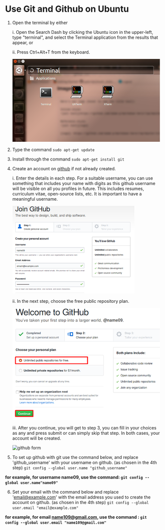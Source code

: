 # Use Git and Github on Ubuntu

1. Open the terminal by either

	i. Open the Search Dash by clicking the Ubuntu icon in the upper-left, type "terminal", and select the Terminal application from the results that appear, or

	ii. Press Ctrl+Alt+T from the keyboard.

	![terminal](/img/terminal.png)



2. Type the command `sudo apt-get update`

3. Install through the command `sudo apt-get install git`

4. Create an account on [github](https://github.com/) if not already created.

	i. Enter the details in each step. For a suitable username, you can use something that includes your name with digits as this github username will be visible on all you profiles in future. This includes resumes, curriculum vitae, open-source lists, etc. It is important to have a meaningful username.

	![github signup](/img/github_account.png)


  	ii. In the next step, choose the free public repository plan.

  	![github repo](/img/github_repo.png)


  	iii. After you continue, you will get to step 3, you can fill in your choices as any and press submit or can simply skip that step. In both cases, your account will be created.

  	![github form](/imd/github_form.png)


5. To set up github with git use the command below, and replace 'github_username' with your username on github. (as chosen in the 4th step) `git config --global user.name "github_username"`

  **for example, for username name09, use the command:
   `git config --global user.name"name09"`**

6. Set your email with the command below and replace 'email@example.com' with the email address you used to create the account on github. (as chosen in the 4th step) `git config --global user.email "email@example.com"`   

  **for example, for email name109@gmail.com, use the command :
  `git config --global user.email "name109@gmail.com"`**